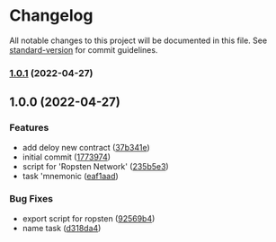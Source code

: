 # Changelog

All notable changes to this project will be documented in this file. See [standard-version](https://github.com/conventional-changelog/standard-version) for commit guidelines.

### [1.0.1](https://github.com/MikeVini/hardhat-boilerplate/compare/v1.0.0...v1.0.1) (2022-04-27)

## 1.0.0 (2022-04-27)


### Features

* add deloy new contract ([37b341e](https://github.com/MikeVini/hardhat-boilerplate/commit/37b341e47049bdf076f68e3975bc1806a3e23228))
* initial commit ([1773974](https://github.com/MikeVini/hardhat-boilerplate/commit/1773974b2741c6df32bc0be1845346697a6af052))
* script for 'Ropsten Network' ([235b5e3](https://github.com/MikeVini/hardhat-boilerplate/commit/235b5e3388e3860007a2aa61c52b3cd2a0265186))
* task 'mnemonic ([eaf1aad](https://github.com/MikeVini/hardhat-boilerplate/commit/eaf1aad61cd595b7512a62650ba567b746feecfb))


### Bug Fixes

* export script for ropsten ([92569b4](https://github.com/MikeVini/hardhat-boilerplate/commit/92569b4757f1ca4548572cf6046f607e23a649bb))
* name task ([d318da4](https://github.com/MikeVini/hardhat-boilerplate/commit/d318da472a45f0110545312cb733ad245253008f))
